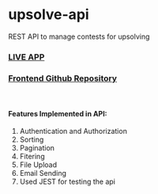# upsolve-api
REST API to manage contests for upsolving
<br />

### <a href="https://the-upsolver.netlify.app/">LIVE APP</a>
### <a href="https://github.com/shubham-skr/the-upsolver">Frontend Github Repository</a>

<br />

#### Features Implemented in API: 
1. Authentication and Authorization 
2. Sorting
3. Pagination
4. Fitering
5. File Upload
6. Email Sending
7. Used JEST for testing the api

